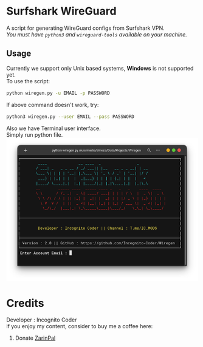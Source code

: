 # Surfshark WireGuard
A script for generating WireGuard configs from Surfshark VPN. \
*You must have `python3` and `wireguard-tools` available on your machine.*

## Usage
Currently we support only Unix based systems, __Windows__ is not supported yet. \
To use the script:
``` bash
python wiregen.py -u EMAIL -p PASSWORD
```
If above command doesn't work, try:
``` bash
python3 wiregen.py --user EMAIL --pass PASSWORD
```
Also we have Terminal user interface. \
Simply run python file. \
![Screenshot](https://raw.githubusercontent.com/Incognito-Coder/Wiregen/master/img/main.png "Application")

# Credits
Developer : Incognito Coder \
if you enjoy my content, consider to buy me a coffee here:
1. Donate [ZarinPal](https://zarinp.al/@incognito)
